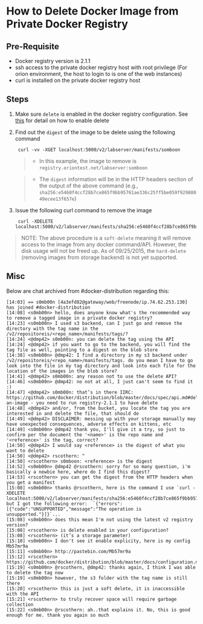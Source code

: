 # How to Delete Docker Image from Private Docker Registry

## Pre-Requisite
* Docker registry version is 2.1.1
* ssh access to the private docker registry host with root privilege (For orion environment, the host to login to is one of the web instances)
* curl is installed on the private docker registry host

## Steps
1. Make sure `delete` is enabled in the docker registry configuration. See [this](https://github.com/docker/distribution/blob/master/docs/configuration.md#delete) for detail on how to enable delete
2. Find out the `digest` of the image to be delete using the following command

        curl -vv -XGET localhost:5000/v2/labserver/manifests/somboon
        
    > * In this example, the image to remove is `registry.oriontest.net/labserver:somboon`
    
    > * The `digest` information will be in the HTTP headers section of the output of the above command (e.g., `sha256:e5460f4ccf28b7ce865f9bb95761ae336c25ff5be059f92988049ecee13f657e`)

3. Issue the following curl command to remove the image 
        
        curl -XDELETE localhost:5000/v2/labserver/manifests/sha256:e5460f4ccf28b7ce865f9bb95761ae336c25ff5be059f92988049ecee13f657e
        
        
> NOTE: The above procedure is a `soft-delete` meaning it will remove access to the image from any docker command/API. However, the disk usage will
not be freed up. As of 09/25/2015, the `hard-delete` (removing images from storage backend) is not yet supported.

## Misc
Below are chat archived from #docker-distribution regarding this:

```
[14:03] == s0mb00n [4a3efd82@gateway/web/freenode/ip.74.62.253.130] has joined #docker-distribution
[14:08] <s0mb00n> hello, does anyone know what's the recommended way to remove a tagged image in a private docker registry?
[14:23] <s0mb00n> I used s3 backend, can I just go and remove the directory with the tag name in the /v2/repositoreis/<repo_name>/manifests/tags/?
[14:24] <@dmp42> s0mb00n: you can delete the tag using the API
[14:24] <@dmp42> if you want to go to the backend, you will find the tag file as well, pointing to a digest on the blob store
[14:38] <s0mb00n> @dmp42: I find a directory in my s3 backend under /v2/repositoreis/<repo_name>/manifests/tags. do you mean I have to go look into the file in my tag directory and look into each file for the location of the images in the blob store?
[14:41] <@dmp42> s0mb00n: any reason not to use the delete API?
[14:46] <s0mb00n> @dmp42: no not at all, I just can't seem to find it :)
[14:47] <@dmp42> s0mb00n: that’s in there IIRC: https://github.com/docker/distribution/blob/master/docs/spec/api.md#deleting-an-image - you need to run registry-2.1.1 to have delete
[14:48] <@dmp42> and/or, from the bucket, you locate the tag you are interested in and delete the file, that should do
[14:49] <@dmp42> DISCLAIMER: messing up with your storage manually may have unexpected consequences, adverse effects on kittens, etc
[14:49] <s0mb00n> @dmp42 thank you, I'll give it a try, so just to confirm per the document the '<name>' is the repo name and '<reference>' is the tag, correct?
[14:50] <@dmp42> I would say <reference> is the digest of what you want to delete
[14:50] <@dmp42> rscothern: ^
[14:50] <rscothern> s0mboon: <reference> is the digest
[14:52] <s0mb00n> @dmp42 @rscothern: sorry for so many question, i'm basically a newbie here, where do I find this digest?
[14:53] <rscothern> you can get the digest from the HTTP headers when you get a manifest
[15:08] <s0mb00n> thanks @rscothern, here is the command I use `curl -XDELETE localhost:5000/v2/labserver/manifests/sha256:e5460f4ccf28b7ce865f9bb95761ae336c25ff5be059f92988049ecee13f657e` but I got the following error:  `{"errors":[{"code":"UNSUPPORTED","message":"The operation is unsupported."}]}`...
[15:08] <s0mb00n> does this mean I'm not using the latest v2 registry version?
[15:08] <rscothern> is delete enabled in your configuration?
[15:08] <rscothern> (it’s a storage parameter)
[15:10] <s0mb00n> I don't see it enable explicity, here is my config Mb57mr9a
[15:11] <s0mb00n> http://pastebin.com/Mb57mr9a
[15:12] <rscothern> https://github.com/docker/distribution/blob/master/docs/configuration.md#delete
[15:19] <s0mb00n> @rscothern, @dmp42: thanks again, I think I was able to delete the tag now
[15:19] <s0mb00n> however, the s3 folder with the tag name is still there
[15:20] <rscothern> this is just a soft delete, it is inaccessible with the API
[15:21] <rscothern> to truly recover space will require garbage collection
[15:22] <s0mb00n> @rscothern: ah..that explains it. No, this is good enough for me. thank you again so much
```
